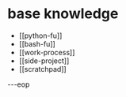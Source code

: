base knowledge
==============

* [[python-fu]]
* [[bash-fu]]
* [[work-process]]
* [[side-project]]
* [[scratchpad]]



---eop
